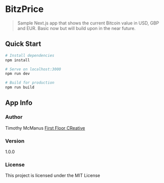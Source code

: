 # BitzPrice

> Sample Next.js app that shows the current Bitcoin value in USD, GBP and EUR. Basic now but will build upon in the near future.

## Quick Start

``` bash
# Install dependencies
npm install

# Serve on localhost:3000
npm run dev

# Build for production
npm run build
```

## App Info

### Author

Timothy McManus
[First Floor CReative](http://www.firstfloorcreative.com)

### Version

1.0.0

### License

This project is licensed under the MIT License